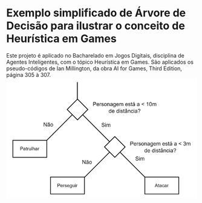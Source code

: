 # Exemplo simplificado de Árvore de Decisão para ilustrar o conceito de Heurística em Games
Este projeto é aplicado no Bacharelado em Jogos Digitais, disciplina de Agentes Inteligentes, com o tópico Heurística em Games.
São aplicados os pseudo-códigos de Ian Millington, da obra AI for Games, Third Edition, página 305 à 307.
![image](DCTree.png)
